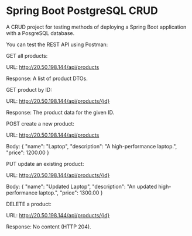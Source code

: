 # Spring Boot PostgreSQL CRUD

A CRUD project for testing methods of deploying a Spring Boot application with a PosgreSQL database.

You can test the REST API using Postman:


GET all products:

URL: http://20.50.198.144/api/products

Response: A list of product DTOs.


GET product by ID:

URL: http://20.50.198.144/api/products/{id}

Response: The product data for the given ID.


POST create a new product:

URL: http://20.50.198.144/api/products

Body: { "name": "Laptop", "description": "A high-performance laptop.", "price": 1200.00 }


PUT update an existing product:

URL: http://20.50.198.144/api/products/{id}

Body: { "name": "Updated Laptop", "description": "An updated high-performance laptop.", "price": 1300.00 }


DELETE a product:

URL: http://20.50.198.144/api/products/{id}

Response: No content (HTTP 204).